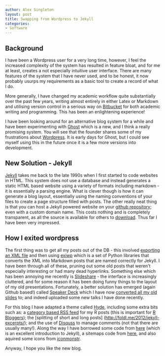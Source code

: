 ```yaml
---
author: Alex Singleton
layout: post
title: Swapping from Wordpress to Jekyll
categories:
- Software
---
```


## Background
I have been a Wordpress user for a very long time, however, I feel the increased complexity of the system has resulted in feature bloat, and for me at least, creates a not especially intuitive user interface. There are many features of the system that I have never used, and to be honest, it now probably usurps my requirements as a basic tool to create a record of what I do.

More generally, I have changed my academic workflow quite substantially over the past few years, writing almost entirely in either Latex or Markdown and utilising version control in a serious way on [Bitbucket](https://bitbucket.org) for both academic writing and programming. This has been an enlightening experience!

I have been looking around for an alternative blog system for a while and have been experimenting with [Ghost](https://ghost.org) which is a new, and I think a really promising system. You will see that the founder shares some of my frustrations about [Wordpress](http://john.onolan.org/project-ghost/). It is early days for Ghost, but I could see myself using this in the future once it is a few more versions into development.

## New Solution - Jekyll
[Jekyll](http://jekyllrb.com) takes me back to the late 1990s when I first started to code websites in HTML. This system does not use a database and instead generates a static HTML based website using a variety of formats including markdown - it is essentially a parsing engine. What is clever though is how it can generate a blog layout, essentially using the naming conventions of your files to create a page structure filled with posts. The other really neat thing is that you can host a Jekyll powered website on your [github repository](http://pages.github.com); even with a custom domain name. This costs nothing and is completely transparent, as all the source is available for others to [download](https://github.com/alexsingleton/alexsingleton.github.io). Thus far I have been very impressed.

## How I exited wordpress
The first thing was to get all my posts out of the DB - this involved [exporting an XML file](http://en.support.wordpress.com/export/) and then using [exiwp](https://github.com/thomasf/exitwp) which is a set of Python libraries that converts the XML into Markdown posts that are named correctly for Jekyll. I have been through all of these, pruning out some old posts that weren't especially interesting or had many dead hyperlinks. Something else which has been annoying me recently is [Slideshare](http://www.slideshare.net/alexsingleton/) - the interface is increasingly cluttered, and for some reason it has been doing funny things to the layout of my old presentations. Fortunately, a better solution has emerged (again Github based!) called [Speaker Deck](https://speakerdeck.com) which I have now [converted all my old slides](https://speakerdeck.com/alexsingleton) to; and indeed uploaded some new talks I have done recently. 

For this blog I have adapted a theme called [Hyde](https://github.com/mdo/hyde/), including some extra bits such as: a [category based RSS feed](https://github.com/snaptortoise/jekyll-rss-feeds/wiki) for my R posts (this is important for [R Bloggers](http://www.r-bloggers.com)); the [splitting of short and long posts] (http://foldl.me/2012/jekyll-excerpts/); and the use of [Disquss](disqus.com) to manage comments (not that there are usually many!). Along the way I have borrowed some code from [here](http://erjjones.github.io/blog/How-I-built-my-blog-in-one-day/) (which is an excellent introduction to Jekyll), a sitemaps code from [here](https://github.com/havvg/havvg.github.com), and also aquired some icons from [iconmonstr](http://iconmonstr.com).

Anyway, I hope you like the new blog.